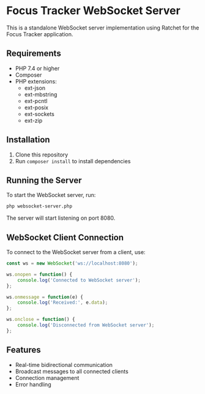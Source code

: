 # Focus Tracker WebSocket Server

This is a standalone WebSocket server implementation using Ratchet for the Focus Tracker application.

## Requirements

- PHP 7.4 or higher
- Composer
- PHP extensions:
  - ext-json
  - ext-mbstring
  - ext-pcntl
  - ext-posix
  - ext-sockets
  - ext-zip

## Installation

1. Clone this repository
2. Run `composer install` to install dependencies

## Running the Server

To start the WebSocket server, run:

```bash
php websocket-server.php
```

The server will start listening on port 8080.

## WebSocket Client Connection

To connect to the WebSocket server from a client, use:

```javascript
const ws = new WebSocket('ws://localhost:8080');

ws.onopen = function() {
    console.log('Connected to WebSocket server');
};

ws.onmessage = function(e) {
    console.log('Received:', e.data);
};

ws.onclose = function() {
    console.log('Disconnected from WebSocket server');
};
```

## Features

- Real-time bidirectional communication
- Broadcast messages to all connected clients
- Connection management
- Error handling 